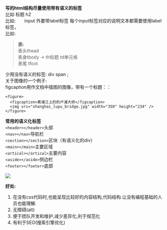 **写的html结构尽量使用带有语义的标签**   
比如 标题 h2   
比如:　　input 外要带label标签 每个input标签对应的说明文本都需要使用label标签，   
比如: 
> **表:**    
        表头thead   
         表身tbody -> th标题  td单元格   
         表尾 tfoot    

少用没有语义的标签:  div span ;  
关于图像的一个例子:   
figcaption用作文档中插图的图像，带有一个标题：：
```
<figure>
  <figcaption>黄浦江上的的卢浦大桥</figcaption>
  <img src="shanghai_lupu_bridge.jpg" width="350" height="234" />
</figure>
```


**常用的语义化标签**    
`<header></header>`头部  
`<nav></nav>`导航栏   
`<section></section>`区块（有语义化的div）  
`<main></main>`主要区域   
`<artical></artical>`主要内容   
`<aside></aside>`侧边栏   
`<footer></footer>`底部

![](http://p1.pstatp.com/large/pgc-image/1529898847558c7d4451aa5)


**好处:**  
1. 在没有css代码时,也能呈现比较好的内容结构,代码结构.让没有编程基础的人员也能理解.
2. 无障碍(alt)
3. 便于团队开发和维护,减少差异化,利于规范化
4. 有利于SEO(搜索引擎优化)

